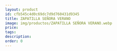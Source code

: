 ```yaml
---
layout: product
id: cfb545c4d0c69dc7d9d760431d9345
title: ZAPATILLA SEÑORA VERANO
image: img/productos/ZAPATILLA SEÑORA VERANO.webp
price: 
tags: 
description: 
order: 0
---
```

